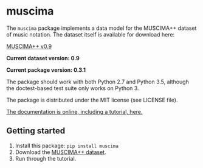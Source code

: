 muscima
=======

The ``muscima`` package implements a data model for the MUSCIMA++
dataset of music notation. The dataset itself is available for download
here:

[MUSCIMA++ v0.9](https://ufal.mff.cuni.cz/jan-hajic-jr/MUSCIMA++_v0.9.zip)

**Current dataset version: 0.9**

**Current package version: 0.3.1**

The package should work with both Python 2.7 and Python 3.5,
although the doctest-based test suite only works on Python 3.

The package is distributed under the MIT license (see LICENSE file).

[The documentation is online, including a tutorial, here.](https://muscima.readthedocs.io)

Getting started
---------------

1. Install this package: ``pip install muscima``
2. Download the [MUSCIMA++ dataset](https://ufal.mff.cuni.cz/jan-hajic-jr/MUSCIMA++_v0.9.zip).
3. Run through the tutorial.

